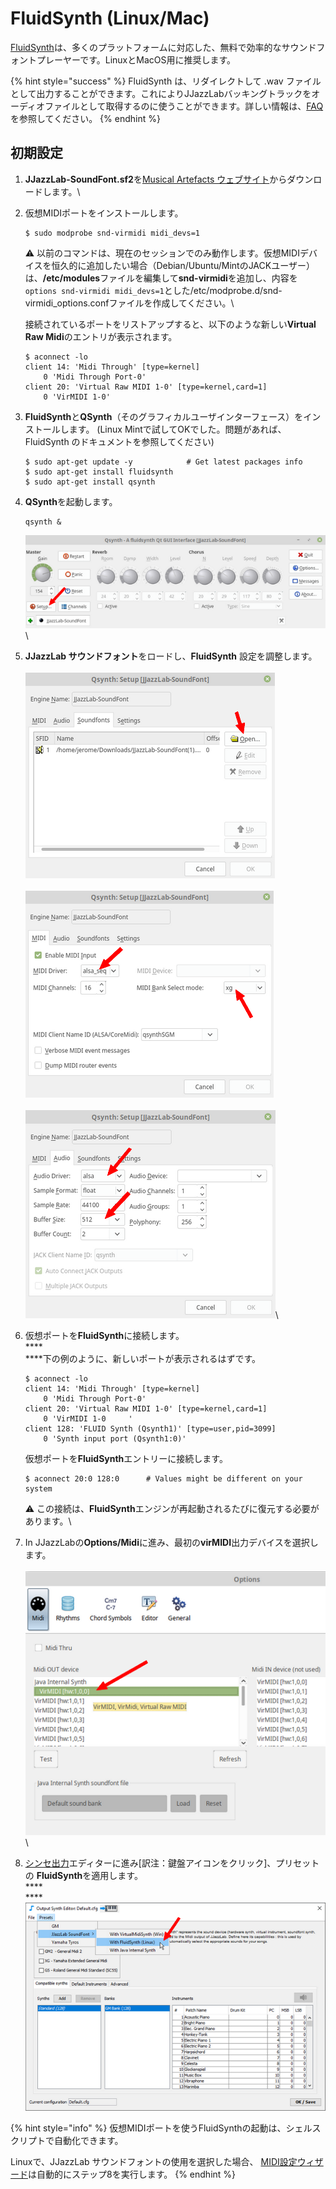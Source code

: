 # FluidSynth (Linux/Mac)

[FluidSynth](https://www.fluidsynth.org/)は、多くのプラットフォームに対応した、無料で効率的なサウンドフォントプレーヤーです。LinuxとMacOS用に推奨します。

{% hint style="success" %}
FluidSynth は、リダイレクトして .wav ファイルとして出力することができます。これによりJJazzLabバッキングトラックをオーディオファイルとして取得するのに使うことができます。詳しい情報は、[FAQ](../../faq.md#generate-mp3)を参照してください。
{% endhint %}

## 初期設定

1. **JJazzLab-SoundFont.sf2**を[Musical Artefacts ウェブサイト](https://musical-artifacts.com/artifacts/1036)からダウンロードします。\

2.  仮想MIDIポートをインストールします。

    ```
    $ sudo modprobe snd-virmidi midi_devs=1
    ```

    :warning: 以前のコマンドは、現在のセッションでのみ動作します。仮想MIDIデバイスを恒久的に追加したい場合（Debian/Ubuntu/MintのJACKユーザー）は、**/etc/modules**ファイルを編集して**snd-virmidi**を追加し、内容を`options snd-virmidi midi_devs=1`とした/etc/modprobe.d/snd-virmidi\_options.confファイルを作成してください。\


    接続されているポートをリストアップすると、以下のような新しい**Virtual Raw Midi**のエントリが表示されます。

    ```
    $ aconnect -lo  
    client 14: 'Midi Through' [type=kernel]  
        0 'Midi Through Port-0'  
    client 20: 'Virtual Raw MIDI 1-0' [type=kernel,card=1]  
        0 'VirMIDI 1-0'
    ```
3.  **FluidSynth**と**QSynth**（そのグラフィカルユーザインターフェース）をインストールします。 (Linux Mintで試してOKでした。問題があれば、FluidSynth のドキュメントを参照してください)

    ```
    $ sudo apt-get update -y            # Get latest packages info
    $ sudo apt-get install fluidsynth
    $ sudo apt-get install qsynth
    ```
4.  **QSynth**を起動します。

    ```
    qsynth &
    ```

    <img src="../../.gitbook/assets/FluidSynth-QSynth.png" alt="" data-size="original"> \

5. **JJazzLab サウンドフォント**をロードし、**FluidSynth** 設定を調整します。\
   \
   <img src="../../.gitbook/assets/QSynth-LoadSoundFont.png" alt="" data-size="original">\
   \
   <img src="../../.gitbook/assets/QSynth-MidiSettings.png" alt="" data-size="original"> \
   \
   <img src="../../.gitbook/assets/QSynth-AudioSettings.png" alt="" data-size="original">\

6.  仮想ポートを**FluidSynth**に接続します。\
    ****\
    ****下の例のように、新しいポートが表示されるはずです。

    ```
    $ aconnect -lo
    client 14: 'Midi Through' [type=kernel]
        0 'Midi Through Port-0'
    client 20: 'Virtual Raw MIDI 1-0' [type=kernel,card=1]
        0 'VirMIDI 1-0     '
    client 128: 'FLUID Synth (Qsynth1)' [type=user,pid=3099]
        0 'Synth input port (Qsynth1:0)'
    ```

    仮想ポートを**FluidSynth**エントリーに接続します。

    ```
    $ aconnect 20:0 128:0      # Values might be different on your system
    ```

    :warning: この接続は、**FluidSynth**エンジンが再起動されるたびに復元する必要があります。\

7. In JJazzLabの**Options/Midi**に進み、最初の**virMIDI**出力デバイスを選択します。\
   \
   <img src="../../.gitbook/assets/FluidSynth-SetMidiDevice.png" alt="" data-size="original">\

8. [シンセ出力](../output-synth.md)エディターに進み\[訳注：鍵盤アイコンをクリック]、プリセットの **FluidSynth**を適用します。\
   ****\
   ****<img src="../../.gitbook/assets/OutputSynth-PresetFluidSynth.png" alt="" data-size="original">

{% hint style="info" %}
仮想MIDIポートを使うFluidSynthの起動は、シェルスクリプトで自動化できます。

Linuxで、JJazzLab サウンドフォントの使用を選択した場合、 [MIDI設定ウィザード](../midi-configuration.md#midi-configuration-wizard)は自動的にステップ8を実行します。
{% endhint %}
